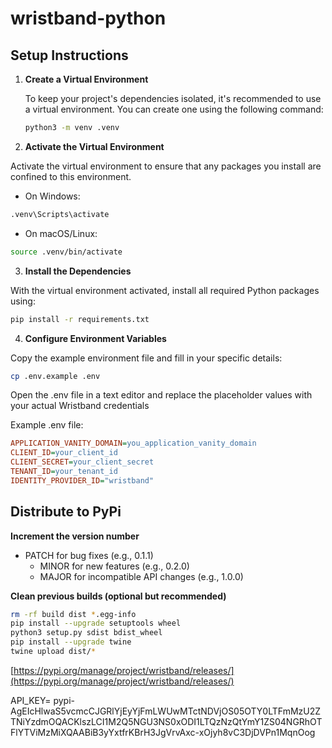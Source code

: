 # wristband-python

## Setup Instructions

1. **Create a Virtual Environment**

   To keep your project's dependencies isolated, it's recommended to use a virtual environment. You can create one using the following command:
   ```bash
   python3 -m venv .venv
   ```

2.  **Activate the Virtual Environment**

Activate the virtual environment to ensure that any packages you install are confined to this environment.

   - On Windows:
   ```bash
   .venv\Scripts\activate
   ```

   - On macOS/Linux:
   ```bash
   source .venv/bin/activate
   ```

3.	**Install the Dependencies**

With the virtual environment activated, install all required Python packages using:
```bash
pip install -r requirements.txt
```


4.  **Configure Environment Variables**

Copy the example environment file and fill in your specific details:
```bash
cp .env.example .env
```

Open the .env file in a text editor and replace the placeholder values with your actual Wristband credentials

Example .env file:
```ini
APPLICATION_VANITY_DOMAIN=you_application_vanity_domain
CLIENT_ID=your_client_id
CLIENT_SECRET=your_client_secret
TENANT_ID=your_tenant_id
IDENTITY_PROVIDER_ID="wristband"
```

## Distribute to PyPi

**Increment the version number**
- PATCH for bug fixes (e.g., 0.1.1)
   - MINOR for new features (e.g., 0.2.0)
   - MAJOR for incompatible API changes (e.g., 1.0.0)

**Clean previous builds (optional but recommended)**
```bash
rm -rf build dist *.egg-info 
pip install --upgrade setuptools wheel
python3 setup.py sdist bdist_wheel
pip install --upgrade twine
twine upload dist/*
```

[https://pypi.org/manage/project/wristband/releases/](https://pypi.org/manage/project/wristband/releases/)

API_KEY=
pypi-AgEIcHlwaS5vcmcCJGRlYjEyYjFmLWUwMTctNDVjOS05OTY0LTFmMzU2ZTNiYzdmOQACKlszLCI1M2Q5NGU3NS0xODI1LTQzNzQtYmY1ZS04NGRhOTFlYTViMzMiXQAABiB3yYxtfrKBrH3JgVrvAxc-xOjyh8vC3DjDVPn1MqnOog